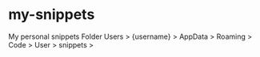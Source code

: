 # my-snippets
My personal snippets
Folder Users > {username} > AppData > Roaming > Code > User > snippets > 
